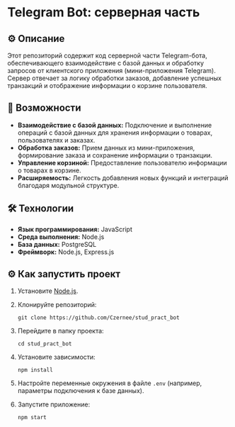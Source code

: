 # Telegram Bot: серверная часть

## ⚙️ Описание

Этот репозиторий содержит код серверной части Telegram-бота, обеспечивающего взаимодействие с базой данных и обработку запросов от клиентского приложения (мини-приложения Telegram). Сервер отвечает за логику обработки заказов, добавление успешных транзакций и отображение информации о корзине пользователя.

## 🚀 Возможности

*   **Взаимодействие с базой данных:** Подключение и выполнение операций с базой данных для хранения информации о товарах, пользователях и заказах.
*   **Обработка заказов:** Прием данных из мини-приложения, формирование заказа и сохранение информации о транзакции.
*   **Управление корзиной:** Предоставление пользователю информации о товарах в корзине.
*   **Расширяемость:** Легкость добавления новых функций и интеграций благодаря модульной структуре.

## 🛠️ Технологии

*   **Язык программирования:** JavaScript
*   **Среда выполнения:** Node.js
*   **База данных:** PostgreSQL
*   **Фреймворк:** Node.js, Express.js


## ⚙️ Как запустить проект

1.  Установите [Node.js](https://nodejs.org/).
2.  Клонируйте репозиторий:

    ```
    git clone https://github.com/Czernee/stud_pract_bot
    ```

3.  Перейдите в папку проекта:

    ```
    cd stud_pract_bot
    ```

4.  Установите зависимости:

    ```
    npm install
    ```

5.  Настройте переменные окружения в файле `.env` (например, параметры подключения к базе данных).
6.  Запустите приложение:

    ```
    npm start
    ```


